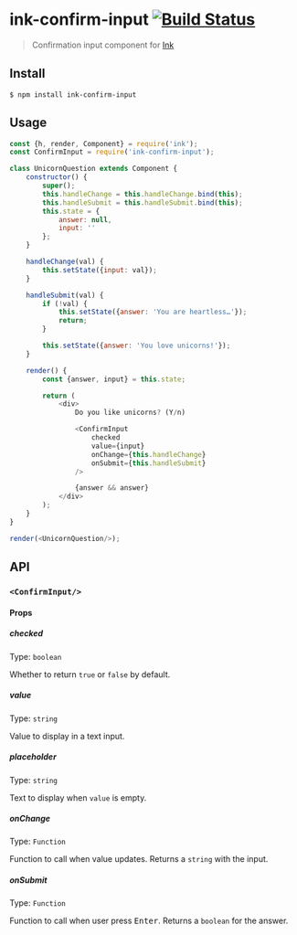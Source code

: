 # ink-confirm-input [![Build Status](https://travis-ci.org/kevva/ink-confirm-input.svg?branch=master)](https://travis-ci.org/kevva/ink-confirm-input)

> Confirmation input component for [Ink](https://github.com/vadimdemedes/ink)


## Install

```
$ npm install ink-confirm-input
```


## Usage

```js
const {h, render, Component} = require('ink');
const ConfirmInput = require('ink-confirm-input');

class UnicornQuestion extends Component {
	constructor() {
		super();
		this.handleChange = this.handleChange.bind(this);
		this.handleSubmit = this.handleSubmit.bind(this);
		this.state = {
			answer: null,
			input: ''
		};
	}

	handleChange(val) {
		this.setState({input: val});
	}

	handleSubmit(val) {
		if (!val) {
			this.setState({answer: 'You are heartless…'});
			return;
		}

		this.setState({answer: 'You love unicorns!'});
	}

	render() {
		const {answer, input} = this.state;

		return (
			<div>
				Do you like unicorns? (Y/n)

				<ConfirmInput
					checked
					value={input}
					onChange={this.handleChange}
					onSubmit={this.handleSubmit}
				/>

				{answer && answer}
			</div>
		);
	}
}

render(<UnicornQuestion/>);
```


## API

### `<ConfirmInput/>`

#### Props

##### checked

Type: `boolean`

Whether to return `true` or `false` by default.

##### value

Type: `string`

Value to display in a text input.

##### placeholder

Type: `string`

Text to display when `value` is empty.

##### onChange

Type: `Function`

Function to call when value updates. Returns a `string` with the input.

##### onSubmit

Type: `Function`

Function to call when user press <kbd>Enter</kbd>. Returns a `boolean` for the answer.
